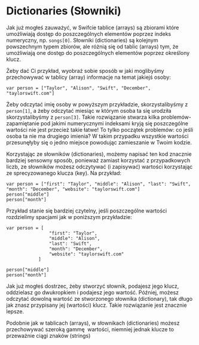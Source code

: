 # Dictionaries (Słowniki)

Jak już mogłeś zauważyć, w Swifcie tablice (arrays) są zbiorami które umożliwiają dostęp do poszczególnych elementów poprzez indeks numeryczny, np. `songs[0]`. Słowniki (dictionaries)  są kolejnym powszechnym typem zbiorów, ale różnią się od tablic (arrays) tym, że umożliwiają one dostęp do poszczególnych elementów poprzez określony klucz. 

Żeby dać Ci przykład, wyobraź sobie sposób w jaki moglibyśmy przechowywać w tablicy (array) informacje na temat jakiejś osoby: 

    var person = ["Taylor", "Alison", "Swift", "December", "taylorswift.com"]

Żeby odczytać imię osoby w powyższym przykładzie, skorzystalibyśmy z `person[1]`, a żeby odczytać miesiąc w którym osoba ta się urodziła skorzystalibyśmy z `person[3]`. Takie rozwiązanie stwarza kilka problemów- zapamiętanie pod jakimi numerycznymi indeksami kryją się poszczególne wartości nie jest przecież takie łatwe! To tylko początek problemów: co jeśli osoba ta nie ma drugiego imienia? W takim przypadku wszystkie wartości przesunęłyby się o jedno miejsce powodując zamieszanie w Twoim kodzie. 

Korzystając ze słowników (dictionaries), możemy napisać ten kod znacznie bardziej sensowny sposób, ponieważ zamiast korzystać z przypadkowych liczb, ze słowników możesz odczytywać (i zapisywać) wartości korzystając ze sprecyzowanego klucza (key). Na przykład: 

    var person = ["first": "Taylor", "middle": "Alison", "last": "Swift", "month": "December", "website": "taylorswift.com"]
    person["middle"]
    person["month"]

Przykład stanie się bardziej czytelny, jeśli poszczególne wartości rozdzielimy spacjami jak w poniższym przykładzie: 

    var person = [
                    "first": "Taylor",
                    "middle": "Alison",
                    "last": "Swift",
                    "month": "December",
                    "website": "taylorswift.com"
                ]

    person["middle"]
    person["month"]

Jak już mogłeś dostrzec, żeby stworzyć słownik, podajesz jego klucz, oddzielasz go dwukropkiem i podajesz jego wartość. Później, możesz odczytać dowolną wartość ze stworzonego słownika (dictionary), tak długo jak znasz przypisany jej (wartości)  klucz. Takie rozwiązanie jest znacznie lepsze. 

Podobnie jak w tablicach (arrays), w słownikach (dictionaries) możesz przechowywać szeroką gammę  wartości, niemniej jednak klucze to przeważnie ciągi znaków (strings) 